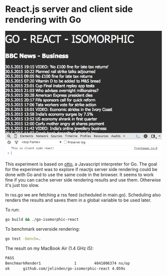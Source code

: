 React.js server and client side rendering with Go
=====

![ScreenShot](screenshot.png)

This experiment is based on [otto](https://github.com/robertkrimen/otto), a Javascript interpreter for Go.
The goal for the experiment was to explore if reactjs server side rendering could be 
done with Go and to use the same code in the browser. It seems to work fine if you can 
cache server side rendering results and use them. Otherwise it's just too slow.

In rss.go we are fetching a rss feed (scheduled in main.go). Scheduling also renders the results 
and saves them in a global variable to be used later.

To run:
```bash
go build && ./go-isomorphic-react
```

To benchmark serverside rendering:
```bash
go test -bench=.
```

The result on my MacBook Air (1.4 GHz i5):
```bash
PASS
BenchmarkRender1               1        4041006374 ns/op
ok      github.com/jelinden/go-isomorphic-react 4.059s
```
